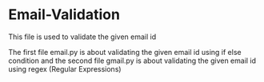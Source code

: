 # Email-Validation
This file is used to validate the given email id

The first file email.py is about validating the given email id using if else condition
and the second file gmail.py is about validating the given email id using regex (Regular Expressions)

